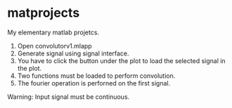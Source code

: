 # matprojects
My elementary matlab projetcs.

1. Open convolutorv1.mlapp 
2. Generate signal using signal interface.
3. You have to click the button under the plot to load the selected signal in the plot.
4. Two functions must be loaded to perform convolution.
5. The fourier operation is perforned on the first signal. 

Warning:
Input signal must be continuous.

